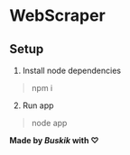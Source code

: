 # **WebScraper**

## Setup

1. Install node dependencies
> npm i
2. Run app
> node app

**Made by _Buskik_ with ♡**